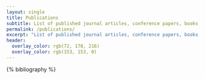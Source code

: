 ```yaml
---
layout: single
title: Publications
subtitle: List of published journal articles, conference papers, books, etc.
permalink: /publications/
excerpt: "List of published journal articles, conference papers, books, etc."
header:
  overlay_color: rgb(72, 178, 216)
  overlay_color: rgb(153, 153, 0)
---
```



{% bibliography %}


